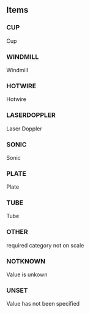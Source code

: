 

<!-- end of short definition -->
## Items

### CUP
Cup

### WINDMILL
Windmill

### HOTWIRE
Hotwire

### LASERDOPPLER
Laser Doppler

### SONIC
Sonic

### PLATE
Plate

### TUBE
Tube

### OTHER
required category not on scale

### NOTKNOWN
Value is unkown

### UNSET
Value has not been specified
